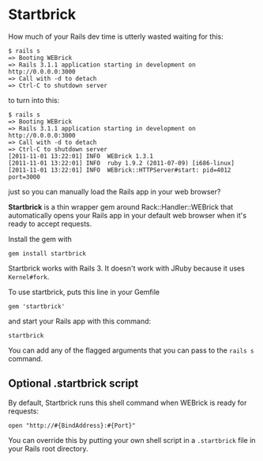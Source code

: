 # Startbrick

How much of your Rails dev time is utterly wasted waiting for this: 

    $ rails s
    => Booting WEBrick
    => Rails 3.1.1 application starting in development on http://0.0.0.0:3000
    => Call with -d to detach
    => Ctrl-C to shutdown server

to turn into this:

    $ rails s
    => Booting WEBrick
    => Rails 3.1.1 application starting in development on http://0.0.0.0:3000
    => Call with -d to detach
    => Ctrl-C to shutdown server
    [2011-11-01 13:22:01] INFO  WEBrick 1.3.1
    [2011-11-01 13:22:01] INFO  ruby 1.9.2 (2011-07-09) [i686-linux]
    [2011-11-01 13:22:01] INFO  WEBrick::HTTPServer#start: pid=4012 port=3000

just so you can manually load the Rails app in your web browser?

**Startbrick** is a thin wrapper gem around Rack::Handler::WEBrick that
automatically opens your Rails app in your default web browser when it's ready
to accept requests.

Install the gem with

    gem install startbrick

Startbrick works with Rails 3. It doesn't work with JRuby because it
uses `Kernel#fork`.

To use startbrick, puts this line in your Gemfile

    gem 'startbrick'

and start your Rails app with this command:

    startbrick

You can add any of the flagged arguments that you can pass to the `rails s`
command.

## Optional .startbrick script

By default, Startbrick runs this shell command when WEBrick is ready for
requests:

    open "http://#{BindAddress}:#{Port}"

You can override this by putting your own shell script in a `.startbrick` file
in your Rails root directory. 



